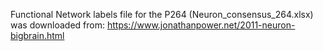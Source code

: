 Functional Network labels file for the P264 (Neuron_consensus_264.xlsx) was downloaded from: <https://www.jonathanpower.net/2011-neuron-bigbrain.html>

